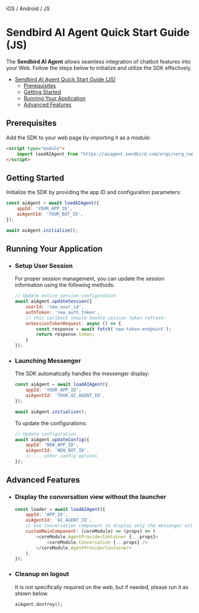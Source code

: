 iOS / Android / JS

# Sendbird AI Agent Quick Start Guide (JS)

The **Sendbird AI Agent** allows seamless integration of chatbot features into your Web. Follow the steps below to initialize and utilize the SDK effectively.

- [Sendbird AI Agent Quick Start Guide (JS)](#sendbird-ai-agent-quick-start-guide-js)
  - [Prerequisites](#prerequisites)
  - [Getting Started](#getting-started)
  - [Running Your Application](#running-your-application)
  - [Advanced Features](#advanced-features)

## Prerequisites

Add the SDK to your web page by importing it as a module:
```html
<script type="module">
    import loadAIAgent from "https://aiagent.sendbird.com/orgs/<org_name>/index.js";
</script>
```

## Getting Started

Initialize the SDK by providing the app ID and configuration parameters:

```javascript
const aiAgent = await loadAIAgent({
    appId: 'YOUR_APP_ID',
    aiAgentId: 'YOUR_BOT_ID',
});

await aiAgent.initialize();
```

## Running Your Application

- ### Setup User Session
  For proper session management, you can update the session information using the following methods:

    ```javascript
    // Update entire session configuration
    await aiAgent.updateSession({
        userId: 'new_user_id',
        authToken: 'new_auth_token',
        // this callback should handle session token refresh:
        onSessionTokenRequest: async () => {
            const response = await fetch('new-token-endpoint');
            return response.token;
        }
    });
    ```

- ### Launching Messenger
  The SDK automatically handles the messenger display:

    ```javascript
    const aiAgent = await loadAIAgent({
        appId: 'YOUR_APP_ID',
        aiAgentId: 'YOUR_AI_AGENT_ID',
    });

    await aiAgent.initialize();
    ```

  To update the configurations:

    ```javascript
    // Update configuration
    await aiAgent.updateConfig({
        appId: 'NEW_APP_ID',
        aiAgentId: 'NEW_BOT_ID',
        // ... other config options
    });
    ```

## Advanced Features
- ### Display the conversation view without the launcher 
    ```javascript
    const loader = await loadAIAgent({
        appId: 'APP_ID',
        aiAgentId: 'AI_AGENT_ID',
        // Use Conversation component to display only the messenger without the launcher
        customMainComponent: (coreModule) => (props) => (
            <coreModule.AgentProviderContainer {...props}>
                <coreModule.Conversation {...props} />
            </coreModule.AgentProviderContainer>
        ),
    });
    ```
- ### Cleanup on logout
    It is not specifically required on the web, but if needed, please run it as shown below.
    ```
    aiAgent.destroy();
    ```

